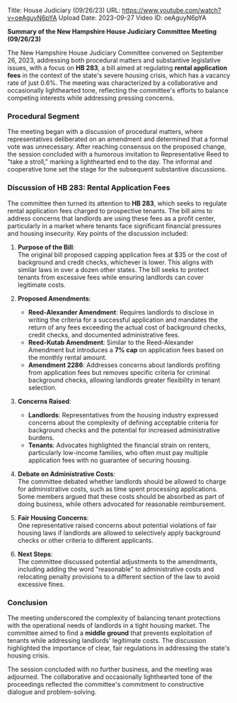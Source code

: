 Title: House Judiciary (09/26/23)
URL: https://www.youtube.com/watch?v=oeAguyN6pYA
Upload Date: 2023-09-27
Video ID: oeAguyN6pYA

**Summary of the New Hampshire House Judiciary Committee Meeting (09/26/23)**

The New Hampshire House Judiciary Committee convened on September 26, 2023, addressing both procedural matters and substantive legislative issues, with a focus on **HB 283**, a bill aimed at regulating **rental application fees** in the context of the state's severe housing crisis, which has a vacancy rate of just 0.6%. The meeting was characterized by a collaborative and occasionally lighthearted tone, reflecting the committee's efforts to balance competing interests while addressing pressing concerns.

### **Procedural Segment**
The meeting began with a discussion of procedural matters, where representatives deliberated on an amendment and determined that a formal vote was unnecessary. After reaching consensus on the proposed change, the session concluded with a humorous invitation to Representative Reed to "take a stroll," marking a lighthearted end to the day. The informal and cooperative tone set the stage for the subsequent substantive discussions.

### **Discussion of HB 283: Rental Application Fees**
The committee then turned its attention to **HB 283**, which seeks to regulate rental application fees charged to prospective tenants. The bill aims to address concerns that landlords are using these fees as a profit center, particularly in a market where tenants face significant financial pressures and housing insecurity. Key points of the discussion included:

1. **Purpose of the Bill**:  
   The original bill proposed capping application fees at $35 or the cost of background and credit checks, whichever is lower. This aligns with similar laws in over a dozen other states. The bill seeks to protect tenants from excessive fees while ensuring landlords can cover legitimate costs.

2. **Proposed Amendments**:  
   - **Reed-Alexander Amendment**: Requires landlords to disclose in writing the criteria for a successful application and mandates the return of any fees exceeding the actual cost of background checks, credit checks, and documented administrative fees.  
   - **Reed-Kutab Amendment**: Similar to the Reed-Alexander Amendment but introduces a **7% cap** on application fees based on the monthly rental amount.  
   - **Amendment 2286**: Addresses concerns about landlords profiting from application fees but removes specific criteria for criminal background checks, allowing landlords greater flexibility in tenant selection.

3. **Concerns Raised**:  
   - **Landlords**: Representatives from the housing industry expressed concerns about the complexity of defining acceptable criteria for background checks and the potential for increased administrative burdens.  
   - **Tenants**: Advocates highlighted the financial strain on renters, particularly low-income families, who often must pay multiple application fees with no guarantee of securing housing.  

4. **Debate on Administrative Costs**:  
   The committee debated whether landlords should be allowed to charge for administrative costs, such as time spent processing applications. Some members argued that these costs should be absorbed as part of doing business, while others advocated for reasonable reimbursement.  

5. **Fair Housing Concerns**:  
   One representative raised concerns about potential violations of fair housing laws if landlords are allowed to selectively apply background checks or other criteria to different applicants.  

6. **Next Steps**:  
   The committee discussed potential adjustments to the amendments, including adding the word "reasonable" to administrative costs and relocating penalty provisions to a different section of the law to avoid excessive fines.  

### **Conclusion**
The meeting underscored the complexity of balancing tenant protections with the operational needs of landlords in a tight housing market. The committee aimed to find a **middle ground** that prevents exploitation of tenants while addressing landlords' legitimate costs. The discussion highlighted the importance of clear, fair regulations in addressing the state's housing crisis.  

The session concluded with no further business, and the meeting was adjourned. The collaborative and occasionally lighthearted tone of the proceedings reflected the committee's commitment to constructive dialogue and problem-solving.